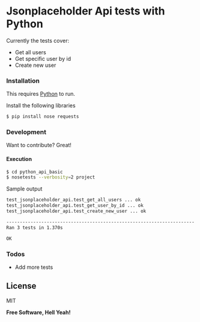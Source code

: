 # Jsonplaceholder Api tests with Python

Currently the tests cover:

  - Get all users
  - Get specific user by id
  - Create new user

### Installation

This requires [Python](https://www.python.org/downloads/) to run.

Install the following libraries

```sh
$ pip install nose requests
```

### Development

Want to contribute? Great!

#### Execution

```sh
$ cd python_api_basic
$ nosetests --verbosity=2 project
```
Sample output
```sh
test_jsonplaceholder_api.test_get_all_users ... ok
test_jsonplaceholder_api.test_get_user_by_id ... ok
test_jsonplaceholder_api.test_create_new_user ... ok

----------------------------------------------------------------------
Ran 3 tests in 1.370s

OK

```

### Todos

 - Add more tests

License
----

MIT

**Free Software, Hell Yeah!**

 

